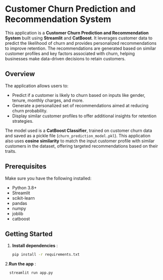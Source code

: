 # Customer Churn Prediction and Recommendation System

This application is a **Customer Churn Prediction and Recommendation System** built using **Streamlit** and **CatBoost**. It leverages customer data to predict the likelihood of churn and provides personalized recommendations to improve retention. The recommendations are generated based on similar customer profiles and key factors associated with churn, helping businesses make data-driven decisions to retain customers.

## Overview

The application allows users to:
- Predict if a customer is likely to churn based on inputs like gender, tenure, monthly charges, and more.
- Generate a personalized set of recommendations aimed at reducing churn probability.
- Display similar customer profiles to offer additional insights for retention strategies.

The model used is a **CatBoost Classifier**, trained on customer churn data and saved as a pickle file (`churn_prediction_model.pkl`). This application also uses **cosine similarity** to match the input customer profile with similar customers in the dataset, offering targeted recommendations based on their traits.

## Prerequisites

Make sure you have the following installed:
- Python 3.8+
- Streamlit
- scikit-learn
- pandas
- numpy
- joblib
- catboost

## Getting Started

1. **Install dependencies** :
   ```bash
   pip install -r requirements.txt
2.**Run the app** :
  ```bash
    streamlit run app.py
